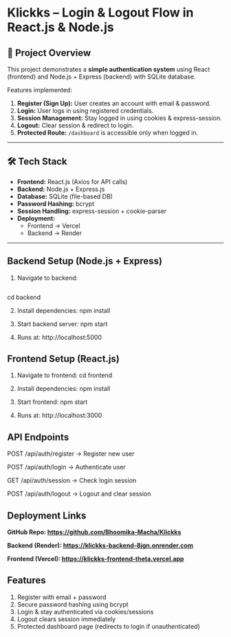 # Klickks – Login & Logout Flow in React.js & Node.js

## 🔹 Project Overview

This project demonstrates a **simple authentication system** using React (frontend) and Node.js + Express (backend) with SQLite database.  

Features implemented:  
1. **Register (Sign Up):** User creates an account with email & password.  
2. **Login:** User logs in using registered credentials.  
3. **Session Management:** Stay logged in using cookies & express-session.  
4. **Logout:** Clear session & redirect to login.  
5. **Protected Route:** `/dashboard` is accessible only when logged in.  

---

## 🛠 Tech Stack

- **Frontend:** React.js (Axios for API calls)  
- **Backend:** Node.js + Express.js  
- **Database:** SQLite (file-based DB)  
- **Password Hashing:** bcrypt  
- **Session Handling:** express-session + cookie-parser  
- **Deployment:**  
  - Frontend → Vercel  
  - Backend → Render  

---

## Backend Setup (Node.js + Express)

1. Navigate to backend:
   ```bash
  cd backend
   
2. Install dependencies:
  npm install

3. Start backend server:
  npm start

4. Runs at:
  http://localhost:5000

## Frontend Setup (React.js)

1. Navigate to frontend:
  cd frontend

2. Install dependencies:
  npm install

3. Start frontend:
  npm start

4. Runs at:
  http://localhost:3000

## API Endpoints

POST /api/auth/register → Register new user

POST /api/auth/login → Authenticate user

GET /api/auth/session → Check login session

POST /api/auth/logout → Logout and clear session

## Deployment Links

**GitHub Repo: https://github.com/Bhoomika-Macha/Klickks**

**Backend (Render): https://klickks-backend-8jgn.onrender.com**

**Frontend (Vercel): https://klickks-frontend-theta.vercel.app**

## Features

1. Register with email + password
2. Secure password hashing using bcrypt
3. Login & stay authenticated via cookies/sessions
4. Logout clears session immediately
5. Protected dashboard page (redirects to login if unauthenticated)
